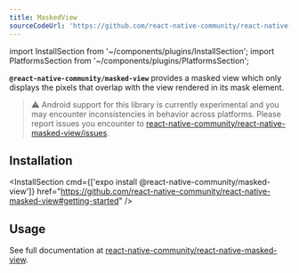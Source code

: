 ```yaml
---
title: MaskedView
sourceCodeUrl: 'https://github.com/react-native-community/react-native-masked-view'
---
```


import InstallSection from '~/components/plugins/InstallSection';
import PlatformsSection from '~/components/plugins/PlatformsSection';

**`@react-native-community/masked-view`** provides a masked view which only displays the pixels that overlap with the view rendered in its mask element.

> ⚠️ Android support for this library is currently experimental and you may encounter inconsistencies in behavior across platforms. Please report issues you encounter to [react-native-community/react-native-masked-view/issues](https://github.com/react-native-community/react-native-masked-view).

<PlatformsSection android emulator ios simulator />

## Installation

<InstallSection cmd={['expo install @react-native-community/masked-view']} href="https://github.com/react-native-community/react-native-masked-view#getting-started" />

## Usage

See full documentation at [react-native-community/react-native-masked-view](https://github.com/react-native-community/react-native-masked-view).
